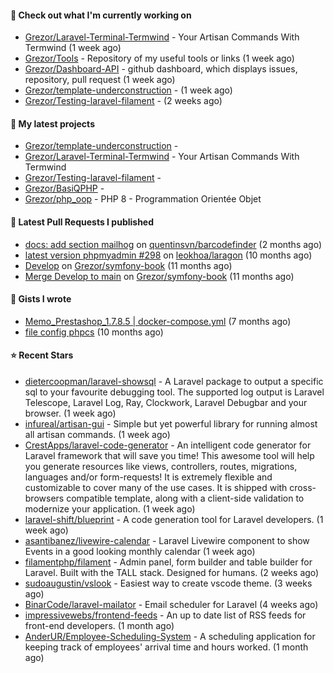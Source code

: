 #### 👷 Check out what I'm currently working on

- [Grezor/Laravel-Terminal-Termwind](https://github.com/Grezor/Laravel-Terminal-Termwind) - Your Artisan Commands With Termwind (1 week ago)
- [Grezor/Tools](https://github.com/Grezor/Tools) - Repository of my useful tools or links (1 week ago)
- [Grezor/Dashboard-API](https://github.com/Grezor/Dashboard-API) - github dashboard, which displays issues, repository, pull request (1 week ago)
- [Grezor/template-underconstruction](https://github.com/Grezor/template-underconstruction) -  (1 week ago)
- [Grezor/Testing-laravel-filament](https://github.com/Grezor/Testing-laravel-filament) -  (2 weeks ago)

#### 🌱 My latest projects

- [Grezor/template-underconstruction](https://github.com/Grezor/template-underconstruction) - 
- [Grezor/Laravel-Terminal-Termwind](https://github.com/Grezor/Laravel-Terminal-Termwind) - Your Artisan Commands With Termwind
- [Grezor/Testing-laravel-filament](https://github.com/Grezor/Testing-laravel-filament) - 
- [Grezor/BasiQPHP](https://github.com/Grezor/BasiQPHP) - 
- [Grezor/php_oop](https://github.com/Grezor/php_oop) - PHP 8 - Programmation Orientée Objet

#### 🔨 Latest Pull Requests I published

- [docs: add section mailhog](https://github.com/quentinsvn/barcodefinder/pull/2) on [quentinsvn/barcodefinder](https://github.com/quentinsvn/barcodefinder) (2 months ago)
- [latest version phpmyadmin #298](https://github.com/leokhoa/laragon/pull/299) on [leokhoa/laragon](https://github.com/leokhoa/laragon) (10 months ago)
- [Develop](https://github.com/Grezor/symfony-book/pull/2) on [Grezor/symfony-book](https://github.com/Grezor/symfony-book) (11 months ago)
- [Merge Develop to main](https://github.com/Grezor/symfony-book/pull/1) on [Grezor/symfony-book](https://github.com/Grezor/symfony-book) (11 months ago)

#### 📓 Gists I wrote

- [Memo_Prestashop_1.7.8.5 | docker-compose.yml](https://gist.github.com/eb78b378ed9f40780dc077b361ead337) (7 months ago)
- [file config phpcs](https://gist.github.com/27d8a6056d2e171aed20c26699439861) (10 months ago)

#### ⭐ Recent Stars

- [dietercoopman/laravel-showsql](https://github.com/dietercoopman/laravel-showsql) - A Laravel package to output a specific sql to your favourite debugging tool. The supported log output is Laravel Telescope, Laravel Log, Ray, Clockwork, Laravel Debugbar and your browser. (1 week ago)
- [infureal/artisan-gui](https://github.com/infureal/artisan-gui) - Simple but yet powerful library for running almost all artisan commands. (1 week ago)
- [CrestApps/laravel-code-generator](https://github.com/CrestApps/laravel-code-generator) - An intelligent code generator for Laravel framework that will save you time! This awesome tool will help you generate resources like views, controllers, routes, migrations, languages and/or form-requests! It is extremely flexible and customizable to cover many of the use cases. It is shipped with cross-browsers compatible template, along with a client-side validation to modernize your application. (1 week ago)
- [laravel-shift/blueprint](https://github.com/laravel-shift/blueprint) - A code generation tool for Laravel developers. (1 week ago)
- [asantibanez/livewire-calendar](https://github.com/asantibanez/livewire-calendar) - Laravel Livewire component to show Events in a good looking monthly calendar (1 week ago)
- [filamentphp/filament](https://github.com/filamentphp/filament) - Admin panel, form builder and table builder for Laravel. Built with the TALL stack. Designed for humans. (2 weeks ago)
- [sudoaugustin/vslook](https://github.com/sudoaugustin/vslook) - Easiest way to create vscode theme. (3 weeks ago)
- [BinarCode/laravel-mailator](https://github.com/BinarCode/laravel-mailator) - Email scheduler for Laravel (4 weeks ago)
- [impressivewebs/frontend-feeds](https://github.com/impressivewebs/frontend-feeds) - An up to date list of RSS feeds for front-end developers. (1 month ago)
- [AnderUR/Employee-Scheduling-System](https://github.com/AnderUR/Employee-Scheduling-System) - A scheduling application for keeping track of employees&#39; arrival time and hours worked. (1 month ago)
